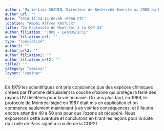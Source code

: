 ```yaml
---
author: "Marie-Lise CHANIN, Directeur de Recherche Emérite au CNRS au LATMOS/IPSL"
author_url: ""
date: "2016-11-24 14:00:00 +0000 UTC"
location: "Amphi Alfred KASTLER"
title: "Du Protocole de Montréal à la COP 21"
author_filiation: "CNRS - LATMOS/IPSL"
author_filiation_url: ""
type: "spécialisé"
author2: ""
author_url2: ""
author_filiation2: ""
author_filiation_url2: ""
title2: ""
category: "seminar" 
layout: "seminar"
---
```

En 1979 les scientifiques ont pris conscience que des espèces chimiques créées par l’homme détruisaient la couche d’ozone qui protège la terre des rayons UV délétères pour la vie humaine. Dix ans plus tard, en 1989, le protocole de Montréal signé en 1987 était mis en application et on commence seulement maintenant à en voir les conséquences, et il faudra encore attendre 40 à 50 ans pour que l’ozone ait récupéré. Nous exposerons cette aventure et conclurons en tirant les leçons pour la suite du Traité de Paris signé a la suite de la COP21.
